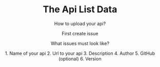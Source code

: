 <div align="center">
  <h1>The Api List Data</h1>
  <p>How to upload your api?</p>
  <p>First create issue</p>
  <p>What issues must look like?</p>
  
  <p>
  1. Name of your api
  2. Url to your api
  3. Description
  4. Author
  5. GitHub (optional)
  6. Version
  </p>
 </div>
